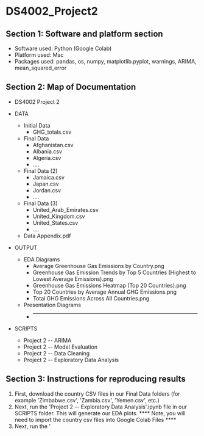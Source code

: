 # DS4002_Project2
## Section 1: Software and platform section
- Software used: Python (Google Colab)
- Platform used: Mac
- Packages used: pandas, os, numpy, matplotlib.pyplot, warnings, ARIMA, mean_squared_error

## Section 2: Map of Documentation

* DS4002 Project 2
 * DATA
   * Initial Data
     * GHG_totals.csv
   * Final Data
     * Afghanistan.csv
     * Albania.csv
     * Algeria.csv
     * ....
   * Final Data (2)
     * Jamaica.csv
     * Japan.csv
     * Jordan.csv
     * ....
   * Final Data (3)
     * United_Arab_Emirates.csv
     * United_Kingdom.csv
     * United_States.csv
     * ....
   * Data Appendix.pdf

 * OUTPUT
   * EDA Diagrams
     * Average Greenhouse Gas Emissions by Country.png
     * Greenhouse Gas Emission Trends by Top 5 Countries (Highest to Lowest Average Emissions).png
     * Greenhouse Gas Emissions Heatmap (Top 20 Countries).png
     * Top 20 Countries by Average Annual GHG Emissions.png
     * Total GHG Emissions Across All Countries.png
   * Presentation Diagrams
     * ______

* SCRIPTS
  * Project 2 -- ARIMA
  * Project 2 -- Model Evaluation
  * Project 2 -- Data Cleaning
  * Project 2 -- Exploratory Data Analysis

## Section 3: Instructions for reproducing results
1. First, download the country CSV files in our Final Data folders (for example 'Zimbabwe.csv', 'Zambia.csv', 'Yemen.csv', etc.)
2. Next, run the 'Project 2 -- Exploratory Data Analysis'.ipynb file in our SCRIPTS folder. This will generate our EDA plots. **** Note, you will need to import the country csv files into Google Colab Files ****
3. Next, run the '




